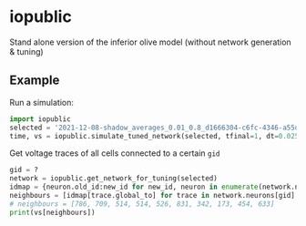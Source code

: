 # iopublic

Stand alone version of the inferior olive model (without network generation & tuning)

## Example

Run a simulation:

```python
import iopublic
selected = '2021-12-08-shadow_averages_0.01_0.8_d1666304-c6fc-4346-a55d-a99b3aad55be'
time, vs = iopublic.simulate_tuned_network(selected, tfinal=1, dt=0.025, gpu_id=0, spikes=())
```

Get voltage traces of all cells connected to a certain `gid`

```python
gid = ?
network = iopublic.get_network_for_tuning(selected)
idmap = {neuron.old_id:new_id for new_id, neuron in enumerate(network.neurons)}
neighbours = [idmap[trace.global_to] for trace in network.neurons[gid].traces]
# neighbours = [786, 709, 514, 514, 526, 831, 342, 173, 454, 633]
print(vs[neighbours])
```
